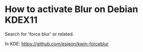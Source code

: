 # How to activate Blur on Debian KDEX11

Search for 'force blur' or related.

In KDE:
https://github.com/esjeon/kwin-forceblur